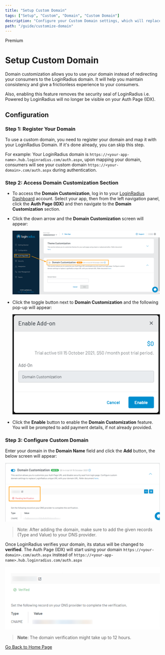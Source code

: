```yaml
---
title: "Setup Custom Domain"
tags: ["Setup", "Custom", "Domain", "Custom Domain"]
description: "Configure your Custom Domain settings, which will replace LoginRadius unique URL with your customized unique domain URL."
path: "/guide/customize-domain"
---
```


<span class="devloper-premium plan-tag">Premium</span>

# Setup Custom Domain

Domain customization allows you to use your domain instead of redirecting your consumers to the LoginRadius domain. It will help you maintain consistency and give a frictionless experience to your consumers.

 Also, enabling this feature removes the security seal of LoginRadius i.e.  Powered by LoginRadius will no longer be visible on your Auth Page (IDX).

## Configuration

### Step 1: Register Your Domain

To use a custom domain, you need to register your domain and map it with your LoginRadius Domain. If it's done already, you can skip this step.

For example: Your LoginRadius domain is `https://<your-app-name>.hub.loginradius.com/auth.aspx`, upon mapping your domain, consumers will see your custom domain `https://<your-domain>.com/auth.aspx` during authentication.


### Step 2: Access Domain Customization Section

- To access the **Domain Customization**, log in to your <a href="https://dashboard.loginradius.com/dashboard" target="_blank">LoginRadius Dashboard</a> account. Select your app, then from the left navigation panel, click the **Auth Page (IDX)** and then navigate to the **Domain Customization** section. 

- Click the down arrow and the **Domain Customization** screen will appear:

  <img src="images/domainSelectNew1.png" alt="Domain Customization" />

- Click the toggle button next to **Domain Customization** and the following pop-up will appear:

  <img src="images/domainPopupNew1.png" alt="Domain Popup" />

- Click the **Enable** button to enable the **Domain Customization** feature. You will be prompted to add payment details, if not already provided.


### Step 3: Configure Custom Domain

Enter your domain in the **Domain Name** field and click the **Add** button, the below screen will appear:

<img src="images/pendingverification2.png" alt="Add Domain" />

> Note: After adding the domain, make sure to add the given records (Type and Value) to your DNS provider.

Once LoginRadius verifies your domain, its status will be changed to **verified**. The Auth Page (IDX) will start using your domain `https://<your-domain>.com/auth.aspx` instead of `https://<your-app-name>.hub.loginradius.com/auth.aspx`

<img src="images/verificationsuccess1.png" alt="Custom Domain Status" />

> **Note**: The domain verification might take up to 12 hours.


[Go Back to Home Page](/)
